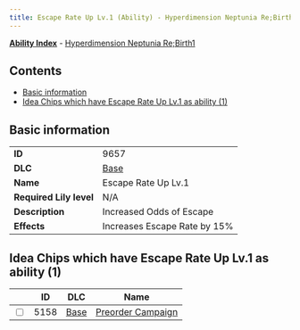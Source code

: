 ```yaml
---
title: Escape Rate Up Lv.1 (Ability) - Hyperdimension Neptunia Re;Birth1
---
```


[**Ability Index**](/neptunia/rb1/ability/index.html) - [Hyperdimension Neptunia Re;Birth1](/neptunia/rb1)

## Contents

- [Basic information](#basic-information)
- [Idea Chips which have Escape Rate Up Lv.1 as ability (1)](#idea-chips-which-have-escape-rate-up-lv1-as-ability-1)

## Basic information

|   |   |
| -- | -- |
| **ID** | 9657
**DLC** | [Base](/neptunia/rb1/dlc/1-base.html)
**Name** | Escape Rate Up Lv.1
**Required Lily level** | N/A
**Description** | Increased Odds of Escape
**Effects** | Increases Escape Rate by 15% |


## Idea Chips which have Escape Rate Up Lv.1 as ability (1)

|    | ID | DLC | Name |
| -- | -- | --- | ---- |
| <input type="checkbox" id="rb1-item-1-5158" class="trackbox" /> | 5158 | [Base](/neptunia/rb1/dlc/1-base.html) | [Preorder Campaign](/neptunia/rb1/item/1-5158-preorder-campaign.html) |
